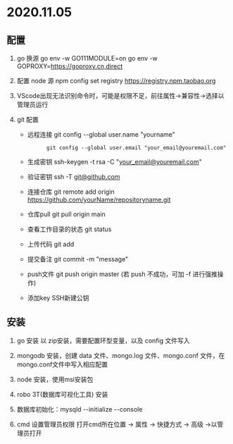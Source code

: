 # 2020.11.05

## 配置
1. go 换源
    go env -w GO111MODULE=on
    go env -w GOPROXY=https://goproxy.cn,direct

2. 配置 node 源
    npm config set registry https://registry.npm.taobao.org

3. VScode出现无法识别命令时，可能是权限不足，前往属性->兼容性->选择以管理员运行

4. git 配置
    - 远程连接   git config --global user.name "yourname"

                git config --global user.email "your_email@youremail.com"
    - 生成密钥   ssh-keygen -t rsa -C "your_email@youremail.com"
    - 验证密钥   ssh -T git@github.com
    - 连接仓库   git remote add origin https://github.com/yourName/repositoryname.git
    - 仓库pull   git pull origin main
    - 查看工作目录的状态  git status
    - 上传代码   git add <filename>
    - 提交备注   git commit -m "message"
    - push文件   git push origin master (若 push 不成功，可加 -f 进行强推操作)
    - 添加key    SSH新建公钥

## 安装
1. go 安装 以 zip安装，需要配置环型变量，以及 config 文件写入

2. mongodb 安装，创建 data 文件、mongo.log 文件、mongo.conf 文件，在mongo.conf文件中写入相应配置

3. node 安装，使用msi安装包

4. robo 3T(数据库可视化工具) 安装

5. 数据库初始化：mysqld --initialize --console

6. cmd 设置管理员权限 打开cmd所在位置 -> 属性 -> 快捷方式 -> 高级 ->以管理员打开
